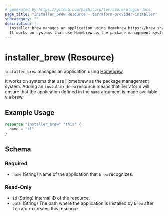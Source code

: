 ```yaml
---
# generated by https://github.com/hashicorp/terraform-plugin-docs
page_title: "installer_brew Resource - terraform-provider-installer"
subcategory: ""
description: |-
  installer_brew manages an application using Homebrew https://brew.sh/.
  It works on systems that use Homebrew as the package management system. Adding an installer_brew resource means that Terraform will ensure that the application defined in the name argument is made available via brew.
---
```


# installer_brew (Resource)

`installer_brew` manages an application using [Homebrew](https://brew.sh/).

It works on systems that use Homebrew as the package management system. Adding an `installer_brew` resource means that Terraform will ensure that the application defined in the `name` argument is made available via brew.

## Example Usage

```terraform
resource "installer_brew" "this" {
  name = "sl"
}
```

<!-- schema generated by tfplugindocs -->
## Schema

### Required

- `name` (String) Name of the application that `brew` recognizes.

### Read-Only

- `id` (String) Internal ID of the resource.
- `path` (String) The path where the application is installed by `brew` after Terraform creates this resource.


